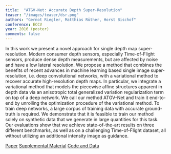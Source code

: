 ```yaml
---
title:  "ATGV-Net: Accurate Depth Super-Resolution"
teaser: "/images/teaser/dsr.png"
authors: "Gernot Riegler, Matthias Rüther, Horst Bischof"
conference: ECCV
year: 2016 (poster)
comments: false
---
```


In this work we present a novel approach for single depth map super-resolution.
Modern consumer depth sensors, especially Time-of-Flight sensors, produce dense depth measurements, but are affected by noise and have a low lateral resolution.
We propose a method that combines the benefits of recent advances in machine learning based single image super-resolution, i.e. deep convolutional networks, with a variational method to recover accurate high-resolution depth maps.
In particular, we integrate a variational method that models the piecewise affine structures apparent in depth data via an anisotropic total generalized variation regularization term on top of a deep network.
We call our method ATGV-Net and train it end-to-end by unrolling the optimization procedure of the variational method.
To train deep networks, a large corpus of training data with accurate ground-truth is required.
We demonstrate that it is feasible to train our method solely on synthetic data that we generate in large quantities for this task.
Our evaluations show that we achieve state-of-the-art results on three different benchmarks, as well as on a challenging Time-of-Flight dataset, all without utilizing an additional intensity image as guidance.

[Paper](/papers/dsr.pdf)
[Supplemental Material](http://rvlab.icg.tugraz.at/documents/riegler/eccv16_supp.pdf)
[Code and Data](https://github.com/griegler/primal-dual-networks)
